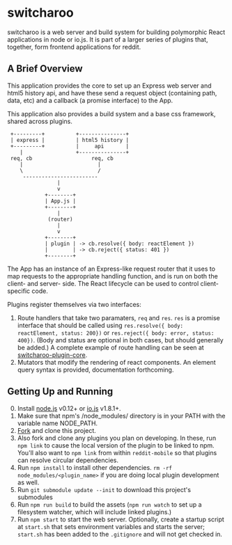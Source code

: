 switcharoo
==========

switcharoo is a web server and build system for building polymorphic
React applications in node or io.js. It is part of a larger series of plugins that,
together, form frontend applications for reddit.

A Brief Overview
----------------
This application provides the core to set up an Express web server and html5
history api, and have these send a request object (containing path, data, etc)
and a callback (a promise interface) to the App.

This application also provides a build system and a base css framework, shared
across plugins.

```
 +---------+          +---------------+
 | express |          | html5 history |
 +---------+          |     api       |
    |                 +---------------+
 req, cb                   req, cb
    |                        |
    \                        /
     ------------------------
                |
                v
            +--------+
            | App.js |
            +--------+
                |
             (router)
                |
                v
            +--------+
            | plugin | -> cb.resolve({ body: reactElement })
            |        | -> cb.reject({ status: 401 })
            +--------+ 
```



The App has an instance of an Express-like request router that it uses to map
requests to the appropriate handling function, and is run on both the client-
and server- side. The React lifecycle can be used to control client-specific
code.

Plugins register themselves via two interfaces:

1. Route handlers that take two paramaters, `req` and `res`. `res` is a promise
  interface that should be called using
  `res.resolve({ body: reactElement, status: 200})` or
  `res.reject({ body: error, status: 400})`. (Body and status are optional in
  both cases, but should generally be added.)
  A complete example of route handling can be seen at
  [switcharoo-plugin-core](https://github.com/reddit/switcharoo-plugin-core).
2. Mutators that modify the rendering of react components. An element query
  syntax is provided, documentation forthcoming.


Getting Up and Running
----------------------

0. Install [node.js](https://nodejs.org/download/) v0.12+ or [io.js](https://iojs.org) v1.8.1+.
1. Make sure that npm's /node_modules/ directory is in your PATH with the variable name NODE_PATH.
2. [Fork](https://github.com/reddit/switcharoo/fork) and clone
  this project.
3. Also fork and clone any plugins you plan on developing. In these, run
  `npm link` to cause the local version of the plugin to be linked to npm.
  You'll also want to `npm link` from within `reddit-mobile` so that plugins
  can resolve circular dependencies.
4. Run `npm install` to install other dependencies. `rm -rf node_modules/<plugin_name>`
  if you are doing local plugin development as well.
5. Run `git submodule update --init` to download this project's submodules
6. Run `npm run build` to build the assets (`npm run watch` to set up a filesystem
   watcher, which will include linked plugins.)
7. Run `npm start` to start the web server. Optionally, create a startup script
  at `start.sh` that sets environment variables and starts the server;
  `start.sh` has been added to the `.gitignore` and will not get checked in.

